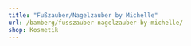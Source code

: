 ```yaml
---
title: "Fußzauber/Nagelzauber by Michelle"
url: /bamberg/fusszauber-nagelzauber-by-michelle/
shop: Kosmetik
---
```

